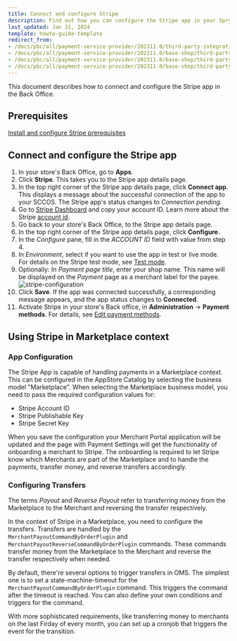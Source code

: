 ```yaml
---
title: Connect and configure Stripe
description: Find out how you can configure the Stripe app in your Spryker shop
last_updated: Jan 31, 2024
template: howto-guide-template
redirect_from:
- /docs/pbc/all/payment-service-provider/202311.0/third-party-integrations/stripe/install-stripe.html
- /docs/pbc/all/payment-service-provider/202311.0/base-shop/third-party-integrations/stripe/configure-stripe.html
- /docs/pbc/all/payment-service-provider/202311.0/base-shop/third-party-integrations/stripe/disconnect-stripe.html
- /docs/pbc/all/payment-service-provider/202311.0/base-shop/third-party-integrations/stripe/manage-stripe-configurations-in-the-acp-catalog.html
---
```


This document describes how to connect and configure the Stripe app in the Back Office.

## Prerequisites

[Install and configure Stripe prerequisites](/docs/pbc/all/payment-service-provider/{{page.version}}/base-shop/third-party-integrations/stripe/install-and-configure-stripe-prerequisites.html)

## Connect and configure the Stripe app

1. In your store's Back Office, go to **Apps**.
2. Click **Stripe**.
   This takes you to the Stripe app details page.
3. In the top right corner of the Stripe app details page, click **Connect app**.
   This displays a message about the successful connection of the app to your SCCOS. The Stripe app's status changes to *Connection pending*.
4. Go to [Stripe Dashboard](https://dashboard.stripe.com) and copy your account ID. Learn more about the Stripe [account id](https://stripe.com/docs/payments/account).
5. Go back to your store's Back Office, to the Stripe app details page.
6. In the top right corner of the Stripe app details page, click **Configure**.
7. In the *Configure* pane, fill in the *ACCOUNT ID* field with value from step 4.
8. In *Environment*, select if you want to use the app in test or live mode. For details on the Stripe test mode, see [Test mode](https://stripe.com/docs/test-mode).
9. Optionally: In *Payment page title*, enter your shop name. This name will be displayed on the *Payment* page as a merchant label for the payee.
![stripe-configuration](https://spryker.s3.eu-central-1.amazonaws.com/docs/pbc/all/payment-service-providers/stripe/configure-stripe/stripe-configuration.png)
10. Click **Save**.
If the app was connected successfully, a corresponding message appears, and the app status changes to **Connected**.
11. Activate Stripe in your store's Back office, in **Administration** -> **Payment methods**. For details, see [Edit payment methods](/docs/pbc/all/payment-service-provider/{{page.version}}/base-shop/manage-in-the-back-office/edit-payment-methods.html).

## Using Stripe in Marketplace context

### App Configuration

The Stripe App is capable of handling payments in a Marketplace context. This can be configured in the AppStore Catalog by selecting the business model "Marketplace". When selecting the Marketplace business model, you need to pass the required configuration values for:
- Stripe Account ID
- Stripe Publishable Key
- Stripe Secret Key

When you save the configuration your Merchant Portal application will be updated and the page with Payment Settings will get the functionality of onboarding a merchant to Stripe. The onboarding is required to let Stripe know which Merchants are part of the Marketplace and to handle the payments, transfer money, and reverse transfers accordingly.

### Configuring Transfers

The terms *Payout* and *Reverse Payout* refer to transferring money from the Marketplace to the Merchant and reversing the transfer respectively.

In the context of Stripe in a Marketplace, you need to configure the transfers. Transfers are handled by the `MerchantPayoutCommandByOrderPlugin` and `MerchantPayoutReverseCommandByOrderPlugin` commands. These commands transfer money from the Marketplace to the Merchant and reverse the transfer respectively when needed.

By default, there're several options to trigger transfers in OMS. The simplest one is to set a state-machine-timeout for the `MerchantPayoutCommandByOrderPlugin` command. This triggers the command after the timeout is reached. You can also define your own conditions and triggers for the command.

With more sophisticated requirements, like transferring money to merchants on the last Firday of every month, you can set up a cronjob that triggers the event for the transition.
